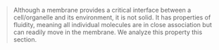 > Although a membrane provides a critical interface between a cell/organelle and its environment, it is not solid. It has properties of fluidity, meaning all individual molecules are in close association but can readily move in the membrane. We analyze this property this section.
